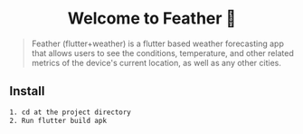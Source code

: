 <h1 align="center">Welcome to Feather 👋</h1>
<p>
</p>

> Feather (flutter+weather) is a flutter based weather forecasting app that allows users to see the conditions, temperature, and other related metrics of the device's current location, as well as any other cities.

## Install

```sh
1. cd at the project directory 
2. Run flutter build apk
```
